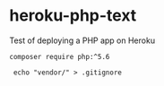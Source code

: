 # heroku-php-text
Test of deploying a PHP app on Heroku


```
composer require php:^5.6
```

```
 echo "vendor/" > .gitignore
```

